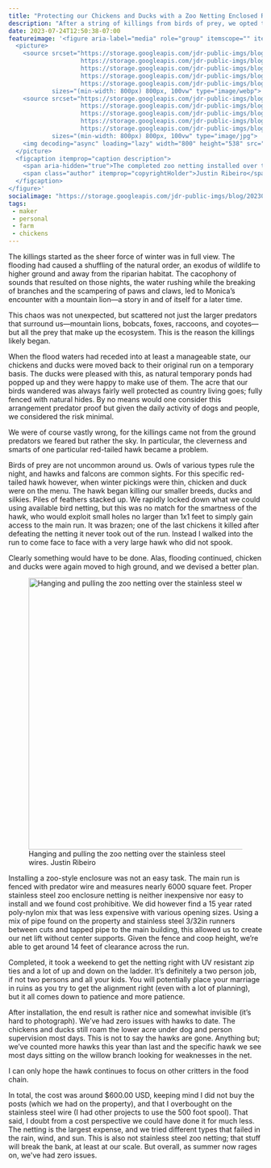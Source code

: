 ```yaml
---
title: "Protecting our Chickens and Ducks with a Zoo Netting Enclosed Run"
description: "After a string of killings from birds of prey, we opted to go big and enclose the run for our ducks and chickens, all 6000 plus square feet."
date: 2023-07-24T12:50:38-07:00
featureimage: '<figure aria-label="media" role="group" itemscope="" itemprop="associatedMedia" itemtype="http://schema.org/ImageObject">
  <picture>
    <source srcset="https://storage.googleapis.com/jdr-public-imgs/blog/20230724-zoo-netting-complete-640.webp 640w,
                    https://storage.googleapis.com/jdr-public-imgs/blog/20230724-zoo-netting-complete-800.webp 800w,
                    https://storage.googleapis.com/jdr-public-imgs/blog/20230724-zoo-netting-complete-1024.webp 1024w,
                    https://storage.googleapis.com/jdr-public-imgs/blog/20230724-zoo-netting-complete-1280.webp 1280w,
                    https://storage.googleapis.com/jdr-public-imgs/blog/20230724-zoo-netting-complete-1600.webp 1600w"
            sizes="(min-width: 800px) 800px, 100vw" type="image/webp">
    <source srcset="https://storage.googleapis.com/jdr-public-imgs/blog/20230724-zoo-netting-complete-640.jpg 640w,
                    https://storage.googleapis.com/jdr-public-imgs/blog/20230724-zoo-netting-complete-800.jpg 800w,
                    https://storage.googleapis.com/jdr-public-imgs/blog/20230724-zoo-netting-complete-1024.jpg 1024w,
                    https://storage.googleapis.com/jdr-public-imgs/blog/20230724-zoo-netting-complete-1280.jpg 1280w,
                    https://storage.googleapis.com/jdr-public-imgs/blog/20230724-zoo-netting-complete-1600.jpg 1600w"
            sizes="(min-width: 800px) 800px, 100vw" type="image/jpg">
    <img decoding="async" loading="lazy" width="800" height="538" src="https://storage.googleapis.com/jdr-public-imgs/blog/20230724-zoo-netting-complete-800.jpg" alt="The completed zoo netting installed over the chicken and duck run spanning over 6000 square feet.">
  </picture>
  <figcaption itemprop="caption description">
    <span aria-hidden="true">The completed zoo netting installed over the chicken and duck run spanning over 6000 square feet.</span>
    <span class="author" itemprop="copyrightHolder">Justin Ribeiro</span>
  </figcaption>
</figure>'
socialimage: "https://storage.googleapis.com/jdr-public-imgs/blog/20230724-zoo-netting-complete-800.jpg"
tags:
 - maker
 - personal
 - farm
 - chickens
---
```


The killings started as the sheer force of winter was in full view. The flooding had caused a shuffling of the natural order, an exodus of wildlife to higher ground and away from the riparian habitat. The cacophony of sounds that resulted on those nights, the water rushing while the breaking of branches and the scampering of paws and claws, led to Monica’s encounter with a mountain lion—a story in and of itself for a later time.

This chaos was not unexpected, but scattered not just the larger predators that surround us—mountain lions, bobcats, foxes, raccoons, and coyotes—but all the prey that make up the ecosystem. This is the reason the killings likely began.

When the flood waters had receded into at least a manageable state, our chickens and ducks were moved back to their original run on a temporary basis. The ducks were pleased with this, as natural temporary ponds had popped up and they were happy to make use of them. The acre that our birds wandered was always fairly well protected as country living goes; fully fenced with natural hides. By no means would one consider this arrangement predator proof but given the daily activity of dogs and people, we considered the risk minimal.

We were of course vastly wrong, for the killings came not from the ground predators we feared but rather the sky. In particular, the cleverness and smarts of one particular red-tailed hawk became a problem.

Birds of prey are not uncommon around us. Owls of various types rule the night, and hawks and falcons are common sights. For this specific red-tailed hawk however, when winter pickings were thin, chicken and duck were on the menu. The hawk began killing our smaller breeds, ducks and silkies. Piles of feathers stacked up. We rapidly locked down what we could using available bird netting, but this was no match for the smartness of the hawk, who would exploit small holes no larger than 1x1 feet to simply gain access to the main run. It was brazen; one of the last chickens it killed after defeating the netting it never took out of the run. Instead I walked into the run to come face to face with a very large hawk who did not spook.

Clearly something would have to be done. Alas, flooding continued, chicken and ducks were again moved to high ground, and we devised a better plan.

<figure aria-label="media" role="group" itemscope="" itemprop="associatedMedia" itemtype="http://schema.org/ImageObject">
  <picture>
    <source srcset="https://storage.googleapis.com/jdr-public-imgs/blog/20230724-zoo-netting-setup-640.webp 640w,
                    https://storage.googleapis.com/jdr-public-imgs/blog/20230724-zoo-netting-setup-800.webp 800w,
                    https://storage.googleapis.com/jdr-public-imgs/blog/20230724-zoo-netting-setup-1024.webp 1024w,
                    https://storage.googleapis.com/jdr-public-imgs/blog/20230724-zoo-netting-setup-1280.webp 1280w,
                    https://storage.googleapis.com/jdr-public-imgs/blog/20230724-zoo-netting-setup-1600.webp 1600w"
            sizes="(min-width: 800px) 800px, 100vw" type="image/webp">
    <source srcset="https://storage.googleapis.com/jdr-public-imgs/blog/20230724-zoo-netting-setup-640.jpg 640w,
                    https://storage.googleapis.com/jdr-public-imgs/blog/20230724-zoo-netting-setup-800.jpg 800w,
                    https://storage.googleapis.com/jdr-public-imgs/blog/20230724-zoo-netting-setup-1024.jpg 1024w,
                    https://storage.googleapis.com/jdr-public-imgs/blog/20230724-zoo-netting-setup-1280.jpg 1280w,
                    https://storage.googleapis.com/jdr-public-imgs/blog/20230724-zoo-netting-setup-1600.jpg 1600w"
            sizes="(min-width: 800px) 800px, 100vw" type="image/jpg">
    <img decoding="async" loading="lazy" width="800" height="538" src="https://storage.googleapis.com/jdr-public-imgs/blog/20230724-zoo-netting-setup-800.jpg" alt="Hanging and pulling the zoo netting over the stainless steel wires.">
  </picture>
  <figcaption itemprop="caption description">
    <span aria-hidden="true">Hanging and pulling the zoo netting over the stainless steel wires.</span>
    <span class="author" itemprop="copyrightHolder">Justin Ribeiro</span>
  </figcaption>
</figure>

Installing a zoo-style enclosure was not an easy task. The main run is fenced with predator wire and measures nearly 6000 square feet. Proper stainless steel zoo enclosure netting is neither inexpensive nor easy to install and we found cost prohibitive. We did however find a 15 year rated poly-nylon mix that was less expensive with various opening sizes. Using a mix of pipe found on the property and stainless steel 3/32in runners between cuts and tapped pipe to the main building, this allowed us to create our net lift without center supports. Given the fence and coop height, we’re able to get around 14 feet of clearance across the run.

Completed, it took a weekend to get the netting right with UV resistant zip ties and a lot of up and down on the ladder. It’s definitely a two person job, if not two persons and all your kids. You will potentially place your marriage in ruins as you try to get the alignment right (even with a lot of planning), but it all comes down to patience and more patience.

After installation, the end result is rather nice and somewhat invisible (it’s hard to photograph). We’ve had zero issues with hawks to date. The chickens and ducks still roam the lower acre under dog and person supervision most days. This is not to say the hawks are gone. Anything but; we’ve counted more hawks this year than last and the specific hawk we see most days sitting on the willow branch looking for weaknesses in the net.

I can only hope the hawk continues to focus on other critters in the food chain.

In total, the cost was around $600.00 USD, keeping mind I did not buy the posts (which we had on the property), and that I overbought on the stainless steel wire (I had other projects to use the 500 foot spool). That said, I doubt from a cost perspective we could have done it for much less. The netting is the largest expense, and we tried different types that failed in the rain, wind, and sun. This is also not stainless steel zoo netting; that stuff will break the bank, at least at our scale. But overall, as summer now rages on, we've had zero issues.
